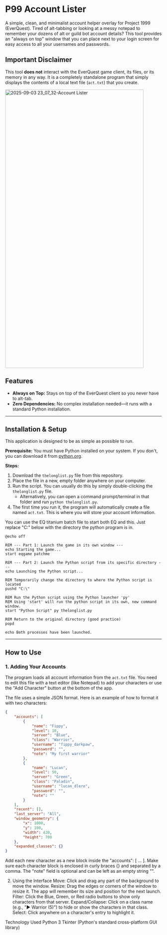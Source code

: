 # P99 Account Lister
A simple, clean, and minimalist account helper overlay for Project 1999 (EverQuest). Tired of alt-tabbing or looking at a messy notepad to remember your dozens of alt or guild bot account details? This tool provides an "always on top" window that you can place next to your login screen for easy access to all your usernames and passwords.

## Important Disclaimer

This tool **does not** interact with the EverQuest game client, its files, or its memory in any way. It is a completely standalone program that simply displays the contents of a local text file (`act.txt`) that you create. 

<img width="445" height="895" alt="2025-09-03 23_07_32-Account Lister" src="https://github.com/user-attachments/assets/b4d49840-552e-400d-b5ac-2a35dc2feeb7" />



## Features

*   **Always on Top:** Stays on top of the EverQuest client so you never have to alt-tab.
*   **Zero Dependencies:** No complex installation needed—it runs with a standard Python installation.

---

## Installation & Setup

This application is designed to be as simple as possible to run.

**Prerequisite:** You must have Python installed on your system. If you don't, you can download it from [python.org](https://www.python.org/downloads/).

**Steps:**

1.  Download the `thelonglist.py` file from this repository.
2.  Place the file in a new, empty folder anywhere on your computer.
3.  Run the script. You can usually do this by simply double-clicking the `thelonglist.py` file.
    *   Alternatively, you can open a command prompt/terminal in that folder and run `python thelonglist.py`.
4.  The first time you run it, the program will automatically create a file named `act.txt`. This is where you will store your account information.

You can use the EQ titanium batch file to start both EQ and this. Just replace "C:\" below with the directory the python program is in. 

```
@echo off

REM --- Part 1: Launch the game in its own window ---
echo Starting the game...
start eqgame patchme

REM --- Part 2: Launch the Python script from its specific directory ---
echo Launching the Python script...

REM Temporarily change the directory to where the Python script is located
pushd "C:\"

REM Run the Python script using the Python launcher 'py'
REM Using 'start' will run the python script in its own, new command window.
start "Python Script" py thelonglist.py

REM Return to the original directory (good practice)
popd

echo Both processes have been launched.
```
---

## How to Use

### 1. Adding Your Accounts

The program loads all account information from the `act.txt` file. You need to edit this file with a text editor (like Notepad) to add your characters or use the "Add Character" button at the bottom of the app. 

The file uses a simple JSON format. Here is an example of how to format it with two characters:

```json
{
    "accounts": [
        {
            "name": "Fippy",
            "level": 10,
            "server": "Blue",
            "class": "Warrior",
            "username": "fippy_darkpaw",
            "password": "",
            "note": "My first warrior"
        },
        {
            "name": "Lucan",
            "level": 50,
            "server": "Green",
            "class": "Paladin",
            "username": "lucan_dlere",
            "password": "",
            "note": ""
        }
    ],
    "recent": [],
    "last_server": "All",
    "window_geometry": {
        "x": 1000,
        "y": 100,
        "width": 420,
        "height": 700
    },
    "expanded_classes": {}
}
```

Add each new character as a new block inside the "accounts": [ ... ].
Make sure each character block is enclosed in curly braces {} and separated by a comma.
The "note" field is optional and can be left as an empty string "".

2. Using the Interface
Move: Click and drag any part of the background to move the window.
Resize: Drag the edges or corners of the window to resize it. The app will remember its size and position for the next launch.
Filter: Click the Blue, Green, or Red radio buttons to show only characters from that server.
Expand/Collapse: Click on a class name (e.g., "▶ Warrior (5)") to hide or show the characters in that class.
Select: Click anywhere on a character's entry to highlight it.

Technology Used
Python 3
Tkinter (Python's standard cross-platform GUI library)
